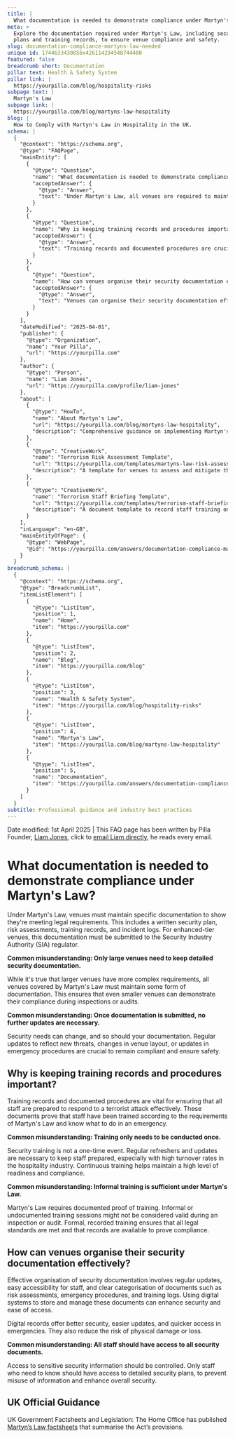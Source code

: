 ```yaml
---
title: |
  What documentation is needed to demonstrate compliance under Martyn's Law?
meta: >
  Explore the documentation required under Martyn's Law, including security
  plans and training records, to ensure venue compliance and safety.
slug: documentation-compliance-martyns-law-needed
unique id: 1744633430856x426114294548744400
featured: false
breadcrumb short: Documentation
pillar text: Health & Safety System
pillar link: |
  https://yourpilla.com/blog/hospitality-risks
subpage text: |
  Martyn's Law
subpage link: |
  https://yourpilla.com/blog/martyns-law-hospitality
blog: |
  How to Comply with Martyn's Law in Hospitality in the UK.
schema: |
  {
    "@context": "https://schema.org",
    "@type": "FAQPage",
    "mainEntity": [
      {
        "@type": "Question",
        "name": "What documentation is needed to demonstrate compliance under Martyn's Law?",
        "acceptedAnswer": {
          "@type": "Answer",
          "text": "Under Martyn's Law, all venues are required to maintain essential documentation to demonstrate legal compliance. This includes a written security plan, risk assessments, training records, and incident logs. For venues classified under the enhanced tier, this documentation must also be submitted to the Security Industry Authority (SIA). Regular updates are necessary to reflect new threats or changes in venue operations."
        }
      },
      {
        "@type": "Question",
        "name": "Why is keeping training records and procedures important?",
        "acceptedAnswer": {
          "@type": "Answer",
          "text": "Training records and documented procedures are crucial under Martyn's Law to ensure all staff are equipped to respond efficiently to a terrorist attack. Documented evidence of training verifies that staff training aligns with legal requirements and prepares them for emergency situations. Continuous training is required to maintain readiness and compliance, countering high turnover rates often seen in the hospitality industry."
        }
      },
      {
        "@type": "Question",
        "name": "How can venues organise their security documentation effectively?",
        "acceptedAnswer": {
          "@type": "Answer",
          "text": "Venues can organise their security documentation effectively by maintaining-regularly updated, easily accessible, and clearly categorised records. Digital systems are recommended for managing these documents due to their enhanced security, ease of updates, and improved accessibility during emergencies. Access to sensitive security documents should be restricted to relevant staff only to safeguard information and enhance security."
        }
      }
    ],
    "dateModified": "2025-04-01",
    "publisher": {
      "@type": "Organization",
      "name": "Your Pilla",
      "url": "https://yourpilla.com"
    },
    "author": {
      "@type": "Person",
      "name": "Liam Jones",
      "url": "https://yourpilla.com/profile/liam-jones"
    },
    "about": [
      {
        "@type": "HowTo",
        "name": "About Martyn's Law",
        "url": "https://yourpilla.com/blog/martyns-law-hospitality",
        "description": "Comprehensive guidance on implementing Martyn's Law in hospitality venues, covering legalese and operational impacts."
      },
      {
        "@type": "CreativeWork",
        "name": "Terrorism Risk Assessment Template",
        "url": "https://yourpilla.com/templates/martyns-law-risk-assessment",
        "description": "A template for venues to assess and mitigate the risks of terrorism, tailored to comply with Martyn's Law requirements."
      },
      {
        "@type": "CreativeWork",
        "name": "Terrorism Staff Briefing Template",
        "url": "https://yourpilla.com/templates/terrorism-staff-briefing",
        "description": "A document template to record staff training on terrorism threats and responses as per Martyn's Law."
      }
    ],
    "inLanguage": "en-GB",
    "mainEntityOfPage": {
      "@type": "WebPage",
      "@id": "https://yourpilla.com/answers/documentation-compliance-martyns-law-needed"
    }
  }
breadcrumb_schema: |
  {
    "@context": "https://schema.org",
    "@type": "BreadcrumbList",
    "itemListElement": [
      {
        "@type": "ListItem",
        "position": 1,
        "name": "Home",
        "item": "https://yourpilla.com"
      },
      {
        "@type": "ListItem",
        "position": 2,
        "name": "Blog",
        "item": "https://yourpilla.com/blog"
      },
      {
        "@type": "ListItem",
        "position": 3,
        "name": "Health & Safety System",
        "item": "https://yourpilla.com/blog/hospitality-risks"
      },
      {
        "@type": "ListItem",
        "position": 4,
        "name": "Martyn's Law",
        "item": "https://yourpilla.com/blog/martyns-law-hospitality"
      },
      {
        "@type": "ListItem",
        "position": 5,
        "name": "Documentation",
        "item": "https://yourpilla.com/answers/documentation-compliance-martyns-law-needed"
      }
    ]
  }
subtitle: Professional guidance and industry best practices
---
```


Date modified: 1st April 2025 | This FAQ page has been written by Pilla Founder, [Liam Jones](https://yourpilla.com/profile/liam-jones), click to [email Liam directly](https://mailto:liam@yourpilla.com), he reads every email.

# What documentation is needed to demonstrate compliance under Martyn's Law?

Under Martyn's Law, venues must maintain specific documentation to show they're meeting legal requirements. This includes a written security plan, risk assessments, training records, and incident logs. For enhanced-tier venues, this documentation must be submitted to the Security Industry Authority (SIA) regulator.

**Common misunderstanding: Only large venues need to keep detailed security documentation.**

While it's true that larger venues have more complex requirements, all venues covered by Martyn's Law must maintain some form of documentation. This ensures that even smaller venues can demonstrate their compliance during inspections or audits.

**Common misunderstanding: Once documentation is submitted, no further updates are necessary.**

Security needs can change, and so should your documentation. Regular updates to reflect new threats, changes in venue layout, or updates in emergency procedures are crucial to remain compliant and ensure safety.

## Why is keeping training records and procedures important?

Training records and documented procedures are vital for ensuring that all staff are prepared to respond to a terrorist attack effectively. These documents prove that staff have been trained according to the requirements of Martyn's Law and know what to do in an emergency.

**Common misunderstanding: Training only needs to be conducted once.**

Security training is not a one-time event. Regular refreshers and updates are necessary to keep staff prepared, especially with high turnover rates in the hospitality industry. Continuous training helps maintain a high level of readiness and compliance.

**Common misunderstanding: Informal training is sufficient under Martyn's Law.**

Martyn's Law requires documented proof of training. Informal or undocumented training sessions might not be considered valid during an inspection or audit. Formal, recorded training ensures that all legal standards are met and that records are available to prove compliance.

## How can venues organise their security documentation effectively?

Effective organisation of security documentation involves regular updates, easy accessibility for staff, and clear categorisation of documents such as risk assessments, emergency procedures, and training logs. Using digital systems to store and manage these documents can enhance security and ease of access.

Digital records offer better security, easier updates, and quicker access in emergencies. They also reduce the risk of physical damage or loss.

**Common misunderstanding: All staff should have access to all security documents.**

Access to sensitive security information should be controlled. Only staff who need to know should have access to detailed security plans, to prevent misuse of information and enhance overall security.

## UK Official Guidance

UK Government Factsheets and Legislation: The Home Office has published [Martyn’s Law factsheets](https://homeofficemedia.blog.gov.uk/2023/12/06/martyns-law-factsheets/) that summarise the Act’s provisions.
